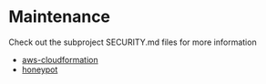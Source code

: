 # Maintenance

Check out the subproject SECURITY.md files for more information

- [aws-cloudformation](./packages/aws-cloudformation/MAINTENANCE.md)
- [honeypot](./packages/honeypot/MAINTENANCE.md)